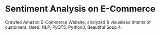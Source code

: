# Sentiment Analysis on E-Commerce
Crawled Amazon E-Commerce Website, analyzed & visualized intents of customers. Used: NLP, PyQT5, Python3, Beautiful Soup 4.
